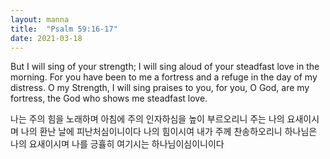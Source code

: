 ```yaml
---
layout: manna
title:  "Psalm 59:16-17"
date: 2021-03-18
---
```

But I will sing of your strength; I will sing aloud of your steadfast love in the morning. For you have been to me a fortress and a refuge in the day of my distress. O my Strength, I will sing praises to you, for you, O God, are my fortress, the God who shows me steadfast love.

나는 주의 힘을 노래하며 아침에 주의 인자하심을 높이 부르오리니 주는 나의 요새이시며 나의 환난 날에 피난처심이니이다 나의 힘이시여 내가 주께 찬송하오리니 하나님은 나의 요새이시며 나를 긍휼히 여기시는 하나님이심이니이다
